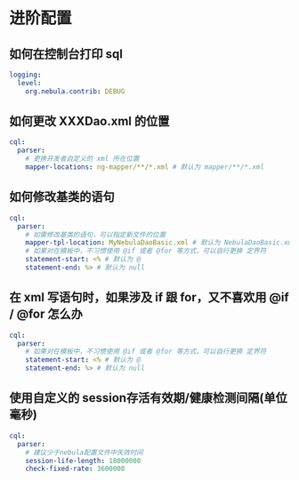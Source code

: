 
# 进阶配置
## 如何在控制台打印 sql 
```yml
logging:
  level:
    org.nebula.contrib: DEBUG
```

## 如何更改 XXXDao.xml 的位置
```yml
cql:
  parser:
    # 更换开发者自定义的 xml 所在位置
    mapper-locations: ng-mapper/**/*.xml # 默认为 mapper/**/*.xml
```

## 如何修改基类的语句
```yml
cql:
  parser:
    # 如需修改基类的语句，可以指定新文件的位置
    mapper-tpl-location: MyNebulaDaoBasic.xml # 默认为 NebulaDaoBasic.xml
    # 如果对在模板中，不习惯使用 @if 或者 @for 等方式，可以自行更换 定界符
    statement-start: <% # 默认为 @
    statement-end: %> # 默认为 null
```

## 在 xml 写语句时，如果涉及 if 跟 for，又不喜欢用 @if / @for 怎么办
```yml
cql:
  parser:
    # 如果对在模板中，不习惯使用 @if 或者 @for 等方式，可以自行更换 定界符
    statement-start: <% # 默认为 @
    statement-end: %> # 默认为 null
```

## 使用自定义的 session存活有效期/健康检测间隔(单位毫秒)
```yml
cql:
  parser:
    # 建议少于nebula配置文件中失效时间
    session-life-length: 18000000
    check-fixed-rate: 3600000
```